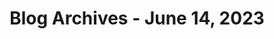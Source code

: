 ---
layout: category
title: "Blog Archives - June 14, 2023" 
category: "year-2023"
lang: en
permalink: '/category/2023/06/14/'
pagination:
    enabled: true
    category: ["year-2023", "month-06", "day-14"]
    permalink: /page/:num/
    locale: en
---